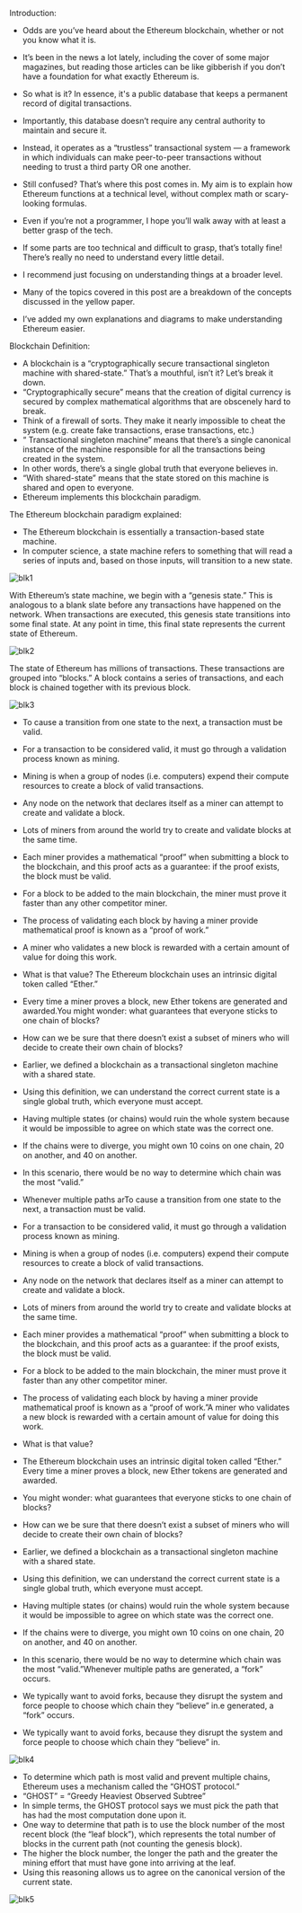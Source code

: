 Introduction:
- Odds are you’ve heard about the Ethereum blockchain, whether or not you know what it is. 
- It’s been in the news a lot lately, including the cover of some major magazines, but reading those articles can be like gibberish if you don’t have a foundation for what exactly Ethereum is. 
- So what is it? In essence, it's a public database that keeps a permanent record of digital transactions. 
- Importantly, this database doesn’t require any central authority to maintain and secure it. 
- Instead, it operates as a “trustless” transactional system — a framework in which individuals can make peer-to-peer transactions without needing to trust a third party OR one another.

- Still confused? That’s where this post comes in. My aim is to explain how Ethereum functions at a technical level, without complex math or scary-looking formulas. 
- Even if you’re not a programmer, I hope you’ll walk away with at least a better grasp of the tech. 
- If some parts are too technical and difficult to grasp, that’s totally fine! There’s really no need to understand every little detail. 
- I recommend just focusing on understanding things at a broader level.

- Many of the topics covered in this post are a breakdown of the concepts discussed in the yellow paper. 
- I’ve added my own explanations and diagrams to make understanding Ethereum easier. 

Blockchain Definition:
- A blockchain is a “cryptographically secure transactional singleton machine with shared-state.” That’s a mouthful, isn’t it? Let’s break it down.
- “Cryptographically secure” means that the creation of digital currency is secured by complex mathematical algorithms that are obscenely hard to break. 
- Think of a firewall of sorts. They make it nearly impossible to cheat the system (e.g. create fake transactions, erase transactions, etc.)
- “ Transactional singleton machine” means that there’s a single canonical instance of the machine responsible for all the transactions being created in the system. 
- In other words, there’s a single global truth that everyone believes in.
- “With shared-state” means that the state stored on this machine is shared and open to everyone.
- Ethereum implements this blockchain paradigm.

The Ethereum blockchain paradigm explained:
- The Ethereum blockchain is essentially a transaction-based state machine. 
- In computer science, a state machine refers to something that will read a series of inputs and, based on those inputs, will transition to a new state.

![blk1](https://user-images.githubusercontent.com/60461421/196133932-26e19a34-43de-4bf5-8f75-bac824bea45a.png)

With Ethereum’s state machine, we begin with a “genesis state.” This is analogous to a blank slate before any transactions have happened on the network. When transactions are executed, this genesis state transitions into some final state. At any point in time, this final state represents the current state of Ethereum.

![blk2](https://user-images.githubusercontent.com/60461421/196134237-abffdf30-76d1-4c05-986e-36e768c3d5b7.png)

The state of Ethereum has millions of transactions. These transactions are grouped into “blocks.” A block contains a series of transactions, and each block is chained together with its previous block.

![blk3](https://user-images.githubusercontent.com/60461421/196134417-b2078375-f724-4604-abda-baacdf2edd33.png)

- To cause a transition from one state to the next, a transaction must be valid. 
- For a transaction to be considered valid, it must go through a validation process known as mining. 
- Mining is when a group of nodes (i.e. computers) expend their compute resources to create a block of valid transactions.
- Any node on the network that declares itself as a miner can attempt to create and validate a block. 
- Lots of miners from around the world try to create and validate blocks at the same time. 
- Each miner provides a mathematical “proof” when submitting a block to the blockchain, and this proof acts as a guarantee: if the proof exists, the block must be valid.

- For a block to be added to the main blockchain, the miner must prove it faster than any other competitor miner. 
- The process of validating each block by having a miner provide mathematical proof is known as a “proof of work.”
- A miner who validates a new block is rewarded with a certain amount of value for doing this work. 

- What is that value? The Ethereum blockchain uses an intrinsic digital token called “Ether.” 
- Every time a miner proves a block, new Ether tokens are generated and awarded.You might wonder: what guarantees that everyone sticks to one chain of blocks? 
- How can we be sure that there doesn’t exist a subset of miners who will decide to create their own chain of blocks?
- Earlier, we defined a blockchain as a transactional singleton machine with a shared state. 
- Using this definition, we can understand the correct current state is a single global truth, which everyone must accept. 
- Having multiple states (or chains) would ruin the whole system because it would be impossible to agree on which state was the correct one. 
- If the chains were to diverge, you might own 10 coins on one chain, 20 on another, and 40 on another. 
- In this scenario, there would be no way to determine which chain was the most “valid.”
- Whenever multiple paths arTo cause a transition from one state to the next, a transaction must be valid. 
- For a transaction to be considered valid, it must go through a validation process known as mining. 
- Mining is when a group of nodes (i.e. computers) expend their compute resources to create a block of valid transactions.
- Any node on the network that declares itself as a miner can attempt to create and validate a block. 
- Lots of miners from around the world try to create and validate blocks at the same time. 
- Each miner provides a mathematical “proof” when submitting a block to the blockchain, and this proof acts as a guarantee: if the proof exists, the block must be valid.
- For a block to be added to the main blockchain, the miner must prove it faster than any other competitor miner. 
- The process of validating each block by having a miner provide mathematical proof is known as a “proof of work.”A miner who validates a new block is rewarded with a certain amount of value for doing this work. 

- What is that value? 
- The Ethereum blockchain uses an intrinsic digital token called “Ether.” Every time a miner proves a block, new Ether tokens are generated and awarded.
- You might wonder: what guarantees that everyone sticks to one chain of blocks? 
- How can we be sure that there doesn’t exist a subset of miners who will decide to create their own chain of blocks?
- Earlier, we defined a blockchain as a transactional singleton machine with a shared state. 
- Using this definition, we can understand the correct current state is a single global truth, which everyone must accept. 
- Having multiple states (or chains) would ruin the whole system because it would be impossible to agree on which state was the correct one. 
- If the chains were to diverge, you might own 10 coins on one chain, 20 on another, and 40 on another. 
- In this scenario, there would be no way to determine which chain was the most “valid.”Whenever multiple paths are generated, a “fork” occurs. 
- We typically want to avoid forks, because they disrupt the system and force people to choose which chain they “believe” in.e generated, a “fork” occurs. 
- We typically want to avoid forks, because they disrupt the system and force people to choose which chain they “believe” in.

![blk4](https://user-images.githubusercontent.com/60461421/196135320-601c3fe4-dde1-49bb-96b7-e15aed1748fa.png)

- To determine which path is most valid and prevent multiple chains, Ethereum uses a mechanism called the “GHOST protocol.”
- “GHOST” = “Greedy Heaviest Observed Subtree”
- In simple terms, the GHOST protocol says we must pick the path that has had the most computation done upon it. 
- One way to determine that path is to use the block number of the most recent block (the “leaf block”), which represents the total number of blocks in the current path (not counting the genesis block). 
- The higher the block number, the longer the path and the greater the mining effort that must have gone into arriving at the leaf. 
- Using this reasoning allows us to agree on the canonical version of the current state.

![blk5](https://user-images.githubusercontent.com/60461421/196135930-b7b8a187-5e7e-4445-a660-a3d272047886.png)
